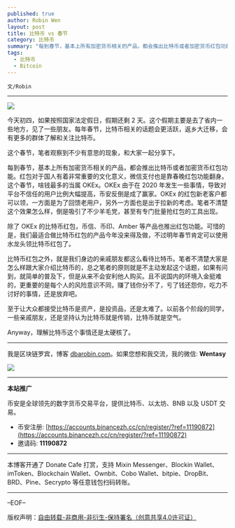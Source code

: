 ```yaml
---
published: true
author: Robin Wen
layout: post
title: 比特币 vs 春节
category: 比特币
summary: "每到春节，基本上所有加密货币相关的产品，都会推出比特币或者加密货币红包功能。红包对于国人有着非常重要的文化意义，微信支付也是靠春晚红包功能翻身。这个春节，啥钱最多的当属 OKEx。OKEx 由于在 2020 年发生一些事情，导致对平台不信任的用户比例大幅提高，币安反倒是成了赢家。OKEx 的红包新老客户都可以领，一方面是为了回馈老用户，另外一方面也是出于拉新的考虑。笔者不清楚这个效果怎么样，倒是吸引了不少羊毛党，甚至有专门批量抢红包的工具出现。Anyway，理解比特币这个事情还是太硬核了。"
tags:
  - 比特币
  - Bitcoin
---
```


`文/Robin`

***

![](https://cdn.dbarobin.com/lrurn1v.png)

今天初四，如果按照国家法定假日，假期还剩 2 天。这个假期主要是去了省内一些地方，见了一些朋友。每年春节，比特币相关的话题会更活跃，返乡大迁移，会有更多的群体了解和关注比特币。

这个春节，笔者观察到不少有意思的现象，和大家一起分享下。

每到春节，基本上所有加密货币相关的产品，都会推出比特币或者加密货币红包功能。红包对于国人有着非常重要的文化意义，微信支付也是靠春晚红包功能翻身。这个春节，啥钱最多的当属 OKEx。OKEx 由于在 2020 年发生一些事情，导致对平台不信任的用户比例大幅提高，币安反倒是成了赢家。OKEx 的红包新老客户都可以领，一方面是为了回馈老用户，另外一方面也是出于拉新的考虑。笔者不清楚这个效果怎么样，倒是吸引了不少羊毛党，甚至有专门批量抢红包的工具出现。

除了 OKEx 的比特币红包，币信、币印、Amber 等产品也推出红包功能。可惜的是，我们最适合做比特币红包的产品今年没来得及做，不过明年春节肯定可以使用水龙头领比特币红包了。

比特币红包之外，就是我们身边的亲戚朋友都这么看待比特币。笔者不清楚大家是怎么样跟大家介绍比特币的，总之笔者的原则就是不主动发起这个话题，如果有问到，就简单的普及下，但是从来不会安利他人购买。且不说国内的环境入金挺难的，更重要的是每个人的风险意识不同，赚了钱你分不了，亏了钱还怨你，吃力不讨好的事情，还是放弃吧。

至于让大众都接受比特币是资产，是投资品，还是太难了。以前各个阶段的同学，一些亲戚朋友，还是坚持认为比特币就是传销，比特币就是空气。

Anyway，理解比特币这个事情还是太硬核了。

***

我是区块链罗宾，博客 [dbarobin.com](https://dbarobin.com/)。如果您想和我交流，我的微信: **Wentasy**

![](https://cdn.dbarobin.com/v4yywe2.png)

***

**本站推广**

币安是全球领先的数字货币交易平台，提供比特币、以太坊、BNB 以及 USDT 交易。

* 币安注册: [https://accounts.binancezh.cc/cn/register/?ref=11190872](https://accounts.binancezh.cc/cn/register/?ref=11190872)
* 邀请码: **11190872**

***

本博客开通了 Donate Cafe 打赏，支持 Mixin Messenger、Blockin Wallet、imToken、Blockchain Wallet、Ownbit、Cobo Wallet、bitpie、DropBit、BRD、Pine、Secrypto 等任意钱包扫码转账。

<center>
    <div class="--donate-button"
         data-button-id="f8b9df0d-af9a-460d-8258-d3f435445075"
    ></div>
</center>

***

–EOF–

版权声明：[自由转载-非商用-非衍生-保持署名（创意共享4.0许可证）](http://creativecommons.org/licenses/by-nc-nd/4.0/deed.zh)